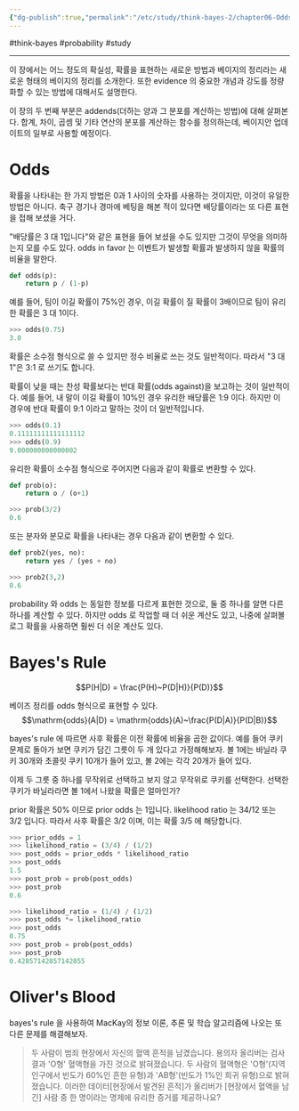 ```yaml
---
{"dg-publish":true,"permalink":"/etc/study/think-bayes-2/chapter06-Odds-and-Addends/","dgPassFrontmatter":true,"noteIcon":"","created":"","updated":""}
---
```


#think-bayes #probability #study

---

이 장에서는 어느 정도의 확실성, 확률을 표현하는 새로운 방법과 베이지의 정리라는 새로운 형태의 베이지의 정리를 소개한다. 또한 evidence 의 중요한 개념과 강도를 정량화할 수 있는 방법에 대해서도 설명한다.

이 장의 두 번째 부분은 addends(더하는 양과 그 분포를 계산하는 방법)에 대해 살펴본다. 합계, 차이, 곱셈 및 기타 연산의 분포를 계산하는 함수를 정의하는데, 베이지안 업데이트의 일부로 사용할 예정이다.

# Odds
확률을 나타내는 한 가지 방법은 0과 1 사이의 숫자를 사용하는 것이지만, 이것이 유일한 방법은 아니다. 축구 경기나 경마에 베팅을 해본 적이 있다면 배당률이라는 또 다른 표현을 접해 보셨을 거다.

"배당률은 3 대 1입니다"와 같은 표현을 들어 보셨을 수도 있지만 그것이 무엇을 의미하는지 모를 수도 있다. odds in favor 는 이벤트가 발생할 확률과 발생하지 않을 확률의 비율을 말한다.

```python
def odds(p):
    return p / (1-p)
```

예를 들어, 팀이 이길 확률이 75%인 경우, 이길 확률이 질 확률이 3배이므로 팀이 유리한 확률은 3 대 1이다.

```python
>>> odds(0.75)
3.0
```

확률은 소수점 형식으로 쓸 수 있지만 정수 비율로 쓰는 것도 일반적이다. 따라서 "3 대 1"은 3:1 로 쓰기도 합니다.

확률이 낮을 때는 찬성 확률보다는 반대 확률(odds against)을 보고하는 것이 일반적이다. 예를 들어, 내 말이 이길 확률이 10%인 경우 유리한 배당률은 1:9 이다.
하지만 이 경우에 반대 확률이 9:1 이라고 말하는 것이 더 일반적입니다.

```python
>>> odds(0.1)
0.11111111111111112
>>> odds(0.9)
9.000000000000002
```

유리한 확률이 소수점 형식으로 주어지면 다음과 같이 확률로 변환할 수 있다.

```python
def prob(o):
    return o / (o+1)

>>> prob(3/2)
0.6
```

또는 분자와 분모로 확률을 나타내는 경우 다음과 같이 변환할 수 있다.

```python
def prob2(yes, no):
    return yes / (yes + no)

>>> prob2(3,2)
0.6
```

probability 와 odds 는 동일한 정보를 다르게 표현한 것으로, 둘 중 하나를 알면 다른 하나를 계산할 수 있다. 하지만 odds 로 작업할 때 더 쉬운 계산도 있고, 나중에 살펴볼 로그 확률을 사용하면 훨씬 더 쉬운 계산도 있다.

# Bayes's Rule
$$P(H|D) = \frac{P(H)~P(D|H)}{P(D)}$$

베이즈 정리를 odds 형식으로 표현할 수 있다.
$$\mathrm{odds}(A|D) = \mathrm{odds}(A)~\frac{P(D|A)}{P(D|B)}$$

bayes's rule 에 따르면 사후 확률은 이전 확률에 비율을 곱한 값이다. 예를 들어 쿠키 문제로 돌아가 보면 쿠키가 담긴 그릇이 두 개 있다고 가정해해보자. 볼 1에는 바닐라 쿠키 30개와 초콜릿 쿠키 10개가 들어 있고, 볼 2에는 각각 20개가 들어 있다.

이제 두 그릇 중 하나를 무작위로 선택하고 보지 않고 무작위로 쿠키를 선택한다. 선택한 쿠키가 바닐라라면 볼 1에서 나왔을 확률은 얼마인가?

prior 확률은 50% 이므로 prior odds 는 1입니다. likelihood ratio 는 34/12 또는 3/2 입니다. 따라서 사후 확률은 3/2 이며, 이는 확률 3/5 에 해당합니다.

```python
>>> prior_odds = 1
>>> likelihood_ratio = (3/4) / (1/2)
>>> post_odds = prior_odds * likelihood_ratio
>>> post_odds
1.5
>>> post_prob = prob(post_odds)
>>> post_prob
0.6
```

```python
>>> likelihood_ratio = (1/4) / (1/2)
>>> post_odds *= likelihood_ratio
>>> post_odds
0.75
>>> post_prob = prob(post_odds)
>>> post_prob
0.42857142857142855
```

# Oliver's Blood
bayes's rule 을 사용하여 MacKay의 정보 이론, 추론 및 학습 알고리즘에 나오는 또 다른 문제를 해결해보자.

> 두 사람이 범죄 현장에서 자신의 혈액 흔적을 남겼습니다. 용의자 올리버는 검사 결과 'O형' 혈액형을 가진 것으로 밝혀졌습니다. 두 사람의 혈액형은 'O형'(지역 인구에서 빈도가 60%인 흔한 유형)과 'AB형'(빈도가 1%인 희귀 유형)으로 밝혀졌습니다. 이러한 데이터[현장에서 발견된 흔적]가 올리버가 [현장에서 혈액을 남긴] 사람 중 한 명이라는 명제에 유리한 증거를 제공하나요?